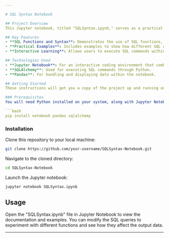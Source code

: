 ```yaml
---

# SQL Syntax Notebook

## Project Overview
This Jupyter notebook, titled "SQLSyntax.ipynb," serves as a practical guide and reference for various SQL syntaxes and functions. It's designed to help users understand and apply different SQL operations effectively within their projects.

## Key Features
- **SQL Functions and Syntax**: Demonstrates the use of SQL functions, particularly window functions, to analyze data trends and relationships.
- **Practical Examples**: Includes examples to show how different SQL queries can be used to extract and analyze data.
- **Interactive Learning**: Allows users to execute SQL commands within the notebook and see immediate results, facilitating a hands-on learning experience.

## Technologies Used
- **Jupyter Notebook**: For an interactive coding environment that combines live code, equations, visualizations, and narrative text.
- **SQLAlchemy**: Used for executing SQL commands through Python.
- **Pandas**: For handling and displaying data within the notebook.

## Getting Started
These instructions will get you a copy of the project up and running on your local machine for development and testing purposes.

### Prerequisites
You will need Python installed on your system, along with Jupyter Notebook. Additionally, ensure you have Pandas and SQLAlchemy installed. You can install these packages using pip:

```bash
pip install notebook pandas sqlalchemy
```

### Installation
Clone this repository to your local machine:

```bash
git clone https://github.com/your-username/SQLSyntax-Notebook.git
```

Navigate to the cloned directory:

```bash
cd SQLSyntax-Notebook
```

Launch the Jupyter notebook:

```bash
jupyter notebook SQLSyntax.ipynb
```

## Usage
Open the "SQLSyntax.ipynb" file in Jupyter Notebook to view the documentation and examples. You can modify the SQL queries to experiment with different functions and see how they affect the output data.

---
```

